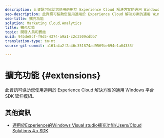 ```yaml
---
description: 此資訊可協助您使用適用於 Experience Cloud 解決方案的通用 Windows 平台 SDK 延伸模組。
seo-description: 此資訊可協助您使用適用於 Experience Cloud 解決方案的通用 Windows 平台 SDK 延伸模組。
seo-title: 擴充功能
solution: Marketing Cloud,Analytics
title: 擴充功能
topic: 開發人員和實施
uuid: 94bde8cf-f9d5-4374-a9a1-c2c3509cdbb7
translation-type: tm+mt
source-git-commit: a161a4a2f2a46c351874ad9569be694e1a04333f

---
```



# 擴充功能 {#extensions}

此資訊可協助您使用適用於 Experience Cloud 解決方案的通用 Windows 平台 SDK 延伸模組。

## 其他資訊

+ [適用於Experience的Windows Visual studio擴充功能/Users/Cloud Solutions 4.x SDK](/help/universal-windows/extensions/win-vse-4x.md)